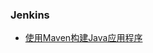 

### Jenkins

- [使用Maven构建Java应用程序](https://jenkins.io/zh/doc/tutorials/build-a-java-app-with-maven/)

